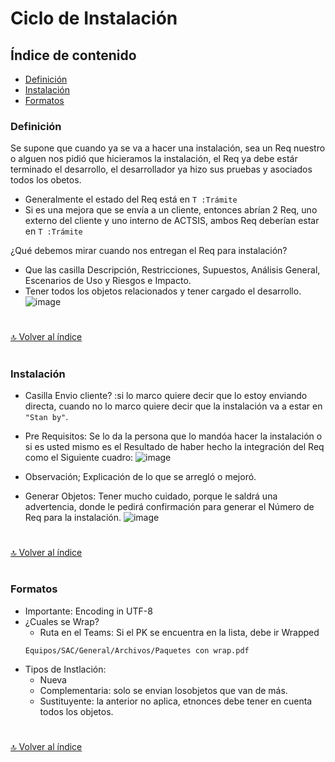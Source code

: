 # Ciclo de Instalación

## Índice de contenido

*   [Definición](#definición)
*   [Instalación](#Instalación)
*   [Formatos](#Formatos)

### **Definición**

Se supone que cuando ya se va a hacer una instalación, sea un Req nuestro o alguen nos pidió que hicieramos la instalación, el Req ya debe estár terminado el desarrollo, el desarrollador ya hizo sus pruebas y asociados todos los obetos.

*   Generalmente el estado del Req está en `T :Trámite`
*   Si es una mejora que se envía a un cliente, entonces abrían 2 Req, uno externo del cliente y uno interno de ACTSIS, ambos Req deberían estar en `T :Trámite` 

¿Qué debemos mirar cuando nos entregan el Req para instalación?
*   Que las casilla Descripción, Restricciones, Supuestos, Análisis General, Escenarios de Uso y Riesgos e Impacto.
*   Tener todos los objetos relacionados y tener cargado el desarrollo.
![image](https://user-images.githubusercontent.com/61068392/160190827-37bf0610-ec48-4b14-be6c-43663e013b3d.png)


#
[🔝 Volver al índice](#índice-de-contenido)
#

### **Instalación**

*   Casilla Envio cliente? :si lo marco quiere decir que lo estoy enviando directa, cuando no lo marco quiere decir que la instalación va a estar en `"Stan by"`.
*   Pre Requisitos: Se lo da la persona que lo mandóa hacer la instalación o si es usted mismo es el Resultado de haber hecho la integración del Req como el Siguiente cuadro:
![image](https://user-images.githubusercontent.com/61068392/160202256-01e84c97-48a0-4866-a7cf-b5c82f22b039.png)

*   Observación; Explicación de lo que se arregló o mejoró.
*   Generar Objetos: Tener mucho cuidado, porque le saldrá una advertencia, donde le pedirá confirmación para generar el Número de Req para la instalación.
![image](https://user-images.githubusercontent.com/61068392/160204112-2c32288e-5954-4eef-8b3c-155005375d3d.png)


#
[🔝 Volver al índice](#índice-de-contenido)
#

### **Formatos**
*   Importante: Encoding in UTF-8
*   ¿Cuales se Wrap?
    *   Ruta en el Teams: Si el PK se encuentra en la lista, debe ir Wrapped
    ```
    Equipos/SAC/General/Archivos/Paquetes con wrap.pdf
    ```
*   Tipos de Instlación:
    *   Nueva
    *   Complementaria: solo se envian losobjetos que van de más.
    *   Sustituyente: la anterior no aplica, etnonces debe tener en cuenta todos los objetos.
#
[🔝 Volver al índice](#índice-de-contenido)
#

